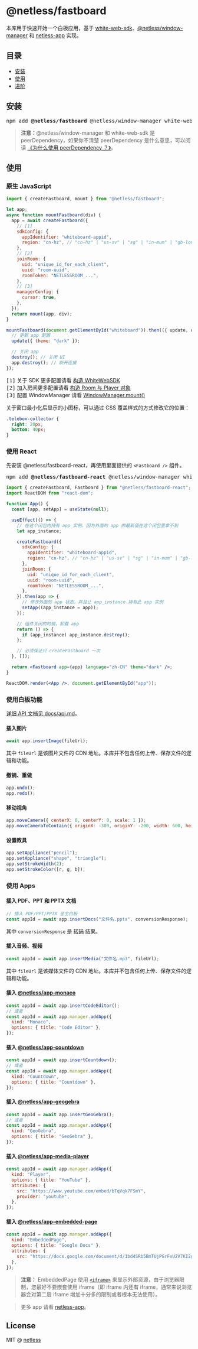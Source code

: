 # @netless/fastboard

本库用于快速开始一个白板应用，基于 [white-web-sdk](https://www.npmjs.com/package/white-web-sdk)、[@netless/window-manager](https://www.npmjs.com/package/@netless/window-manager) 和 [netless-app](https://github.com/netless-io/netless-app) 实现。

## 目录

- [安装](#install)
- [使用](#usage)
- [进阶](./docs)

<h2 id="install">安装</h2>

<pre class="language-bash">
npm add <b>@netless/fastboard</b> @netless/window-manager white-web-sdk
</pre>

> **注意：**@netless/window-manager 和 white-web-sdk 是 peerDependency，如果你不清楚 peerDependency 是什么意思，可以阅读 [《为什么使用 peerDependency ？》](./docs/peer-dependency.md)。

<h2 id="usage">使用</h2>

### 原生 JavaScript

```js
import { createFastboard, mount } from "@netless/fastboard";

let app;
async function mountFastboard(div) {
  app = await createFastboard({
    // [1]
    sdkConfig: {
      appIdentifier: "whiteboard-appid",
      region: "cn-hz", // "cn-hz" | "us-sv" | "sg" | "in-mum" | "gb-lon"
    },
    // [2]
    joinRoom: {
      uid: "unique_id_for_each_client",
      uuid: "room-uuid",
      roomToken: "NETLESSROOM_...",
    },
    // [3]
    managerConfig: {
      cursor: true,
    },
  });
  return mount(app, div);
}

mountFastboard(document.getElementById("whiteboard")).then(({ update, destroy }) => {
  // 更新 app 配置
  update({ theme: "dark" });

  // 关闭 app
  destroy(); // 关闭 UI
  app.destroy(); // 断开连接
});
```

<samp>[1]</samp> 关于 SDK 更多配置请看 [构造 WhiteWebSDK](https://developer.netless.link/javascript-zh/home/construct-white-web-sdk)\
<samp>[2]</samp> 加入房间更多配置请看 [构造 Room 与 Player 对象](https://developer.netless.link/javascript-zh/home/construct-room-and-player)\
<samp>[3]</samp> 配置 WindowManager 请看 [WindowManager.mount()](https://github.com/netless-io/window-manager/blob/master/docs/api.md#mount)

关于窗口最小化后显示的小图标，可以通过 CSS 覆盖样式的方式修改它的位置：

```css
.telebox-collector {
  right: 20px;
  bottom: 40px;
}
```

### 使用 React

先安装 @netless/fastboard-react，再使用里面提供的 `<Fastboard />` 组件。

<pre class="language-bash">
npm add <b>@netless/fastboard-react</b> @netless/window-manager white-web-sdk react react-dom
</pre>

```jsx
import { createFastboard, Fastboard } from "@netless/fastboard-react";
import ReactDOM from "react-dom";

function App() {
  const [app, setApp] = useState(null);

  useEffect(() => {
    // 在这个闭包内持有 app 实例，因为外面的 app 的最新值在这个闭包里拿不到
    let app_instance;

    createFastboard({
      sdkConfig: {
        appIdentifier: "whiteboard-appid",
        region: "cn-hz", // "cn-hz" | "us-sv" | "sg" | "in-mum" | "gb-lon"
      },
      joinRoom: {
        uid: "unique_id_for_each_client",
        uuid: "room-uuid",
        roomToken: "NETLESSROOM_...",
      },
    }).then(app => {
      // 修改外面的 app 状态，并且让 app_instance 持有此 app 实例
      setApp((app_instance = app));
    });

    // 组件关闭的时候，卸载 app
    return () => {
      if (app_instance) app_instance.destroy();
    };

    // 必须保证只 createFastboard 一次
  }, []);

  return <Fastboard app={app} language="zh-CN" theme="dark" />;
}

ReactDOM.render(<App />, document.getElementById("app"));
```

### 使用白板功能

[详细 API 文档见 docs/api.md](./docs/api.md)。

#### 插入图片

```js
await app.insertImage(fileUrl);
```

其中 `fileUrl` 是该图片文件的 CDN 地址。本库并不包含任何上传、保存文件的逻辑和功能。

#### 撤销、重做

```js
app.undo();
app.redo();
```

#### 移动视角

```js
app.moveCamera({ centerX: 0, centerY: 0, scale: 1 });
app.moveCameraToContain({ originX: -300, originY: -200, width: 600, height: 400 });
```

#### 设置教具

```js
app.setAppliance("pencil");
app.setAppliance("shape", "triangle");
app.setStrokeWidth(2);
app.setStrokeColor([r, g, b]);
```

### 使用 Apps

#### 插入 PDF、PPT 和 PPTX 文档

```js
// 插入 PDF/PPT/PPTX 至主白板
const appId = await app.insertDocs("文件名.pptx", conversionResponse);
```

其中 `conversionResponse` 是 [转码](https://developer.netless.link/server-zh/home/server-conversion#get-%E6%9F%A5%E8%AF%A2%E4%BB%BB%E5%8A%A1%E8%BD%AC%E6%8D%A2%E8%BF%9B%E5%BA%A6) 结果。

#### 插入音频、视频

```js
const appId = await app.insertMedia("文件名.mp3", fileUrl);
```

其中 `fileUrl` 是该媒体文件的 CDN 地址。本库并不包含任何上传、保存文件的逻辑和功能。

#### 插入 [@netless/app-monaco](https://github.com/netless-io/netless-app/tree/master/packages/app-monaco)

```js
const appId = await app.insertCodeEditor();
// 或者
const appId = await app.manager.addApp({
  kind: "Monaco",
  options: { title: "Code Editor" },
});
```

#### 插入 [@netless/app-countdown](https://github.com/netless-io/netless-app/tree/master/packages/app-countdown)

```js
const appId = await app.insertCountdown();
// 或者
const appId = await app.manager.addApp({
  kind: "Countdown",
  options: { title: "Countdown" },
});
```

#### 插入 [@netless/app-geogebra](https://github.com/netless-io/netless-app/tree/master/packages/app-geogebra)

```js
const appId = await app.insertGeoGebra();
// 或者
const appId = await app.manager.addApp({
  kind: "GeoGebra",
  options: { title: "GeoGebra" },
});
```

#### 插入 [@netless/app-media-player](https://github.com/netless-io/netless-app/tree/master/packages/app-media-player)

```js
const appId = await app.manager.addApp({
  kind: "Player",
  options: { title: "YouTube" },
  attributes: {
    src: "https://www.youtube.com/embed/bTqVqk7FSmY",
    provider: "youtube",
  },
});
```

#### 插入 [@netless/app-embedded-page](https://github.com/netless-io/netless-app/tree/master/packages/app-embedded-page)

```js
const appId = await app.manager.addApp({
  kind: "EmbeddedPage",
  options: { title: "Google Docs" },
  attributes: {
    src: "https://docs.google.com/document/d/1bd4SRb5BmTUjPGrFxU2V7KI2g_mQ-HQUBxKTxsEn5e4/edit?usp=sharing",
  },
});
```

> **注意：** EmbeddedPage 使用 [`<iframe>`](https://developer.mozilla.org/en-US/docs/Web/HTML/Element/iframe) 来显示外部资源，由于浏览器限制，您最好不要嵌套使用 iframe（即 iframe 内还有 iframe，通常来说浏览器会对第二层 iframe 增加十分多的限制或者根本无法使用）。

> 更多 app 请看 [netless-app](#https://github.com/netless-io/netless-app)。

## License

MIT @ [netless](https://github.com/netless-io)
